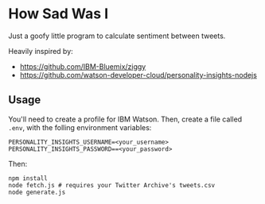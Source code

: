 # How Sad Was I

Just a goofy little program to calculate sentiment between tweets.

Heavily inspired by:

* https://github.com/IBM-Bluemix/ziggy
* https://github.com/watson-developer-cloud/personality-insights-nodejs

## Usage

You'll need to create a profile for IBM Watson. Then, create a file called `.env`, with the folling environment variables:

```
PERSONALITY_INSIGHTS_USERNAME=<your_username>
PERSONALITY_INSIGHTS_PASSWORD==<your_password>
```

Then:

```
npm install
node fetch.js # requires your Twitter Archive's tweets.csv
node generate.js

```
